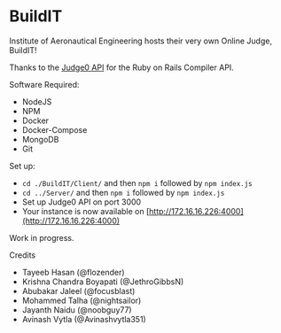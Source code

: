 # BuildIT

Institute of Aeronautical Engineering hosts their very own Online Judge, BuildIT!

Thanks to the [Judge0 API](https://github.com/Judge0/api) for the Ruby on Rails Compiler API.

Software Required:

- NodeJS
- NPM
- Docker
- Docker-Compose
- MongoDB
- Git

Set up:

- `cd ./BuildIT/Client/` and then `npm i` followed by `npm index.js`
- `cd ../Server/` and then `npm i` followed by `npm index.js`
- Set up Judge0 API on port 3000
- Your instance is now available on [http://172.16.16.226:4000](http://172.16.16.226:4000)

Work in progress.

Credits
- Tayeeb Hasan (@flozender)
- Krishna Chandra Boyapati (@JethroGibbsN)
- Abubakar Jaleel (@focusblast)
- Mohammed Talha (@nightsailor)
- Jayanth Naidu (@noobguy77)
- Avinash Vytla (@Avinashvytla351)
